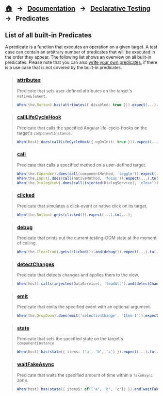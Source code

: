 ## [🏠][home] &nbsp; → &nbsp; **[Documentation][docs]** &nbsp; → &nbsp; [Declarative Testing][index] &nbsp; → &nbsp; Predicates

[home]: ../README.md
[index]: ../index.md
[docs]: ../../DOCUMENTATION.md
[declarative]: ../DECLARATIVE_TEST_API.md
[extensionfns]: ../custom-extensions.md
[attributes]: ./attributes.md
[calllifecyclehook]: ./call-life-cycle-hook.md
[call]: ./call.md
[clicked]: ./clicked.md
[debug]: ./debug.md
[detectchanges]: ./detect-changes.md
[emit]: ./emit.md
[state]: ./state.md
[waitfakeasync]: ./wait-fake-async.md

## List of all built-in Predicates

A predicate is a function that executes an operation on a given target. A test case can contain an arbitrary number of predicates that will be executed in the order they appear. The following list shows an overview on all built-in predicates. Please note that you can also [write your own predicates][extensionfns], if there is a use case that is not covered by the built-in predicates.

> ### [attributes]
>
> Predicate that sets user-defined attributes on the target's `nativeElement`.
>
> ```ts
> When(the.Button).has(attributes({ disabled: true })).expect(...).to(...);
> ```

> ### [callLifeCycleHook]
>
> Predicate that calls the specified Angular life-cycle-hooks on the target's `componentInstance`.
>
> ```ts
> When(host).does(callLifeCycleHook({ ngOnInit: true })).expect(...).to(...);
> ```

> ### [call]
>
> Predicate that calls a specified method on a user-defined target.
>
> ```ts
> When(the.Expander).does(call(componentMethod, 'toggle')).expect(...).to(...);
> When(the.Input).does(call(nativeMethod, 'focus')).expect(...).to(...);
> When(the.DialogView).does(call(injected(DialogService), 'close')).expect(...).to(...);
> ```

> ### [clicked]
>
> Predicate that simulates a click-event or native click on its target.
>
> ```ts
> When(the.Button).gets(clicked()).expect(...).to(...);
> ```

> ### [debug]
>
> Predicate that prints out the current testing-DOM state at the moment of calling.
>
> ```ts
> When(the.ClearIcon).gets(clicked()).and(debug()).expect(...).to(...);
> ```

> ### [detectChanges]
>
> Predicate that detects changes and applies them to the view.
>
> ```ts
> When(host).calls(injected(DataService), 'loadAll').and(detectChanges()).expect(...).to(...);
> ```

> ### [emit]
>
> Predicate that emits the specified event with an optional argument.
>
> ```ts
> When(the.DropDown).does(emit('selectionChange', 'Item 1')).expect(...).to(...);
> ```

> ### [state]
>
> Predicate that sets the specified state on the target's `componentInstance`
>
> ```ts
> When(host).has(state({ items: ['a', 'b', 'c'] }).expect(...).to(...);
> ```

> ### [waitFakeAsync]
>
> Predicate that waits the specified amount of time within a `fakeAsync` zone.
>
> ```ts
> When(host).has(state({ items$: of(['a', 'b', 'c']) }).and(waitFakeAsync()).expect(...).to(...);
> ```
